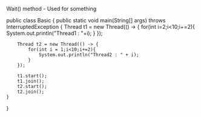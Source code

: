 Wait() method - Used for something

public class Basic {
    public static void main(String[] args) throws InterruptedException {
        Thread t1 = new Thread(() -> {
            for(int i=2;i<10;i+=2){
                System.out.println("Thread1 : "+i);
            }
        });
        
        Thread t2 = new Thread(() -> {
            for(int i = 1;i<10;i+=2){
                System.out.println("Thread2 : " + i);
            }
        });
        
        t1.start();
        t1.join();
        t2.start();
        t2.join();
    }
}
